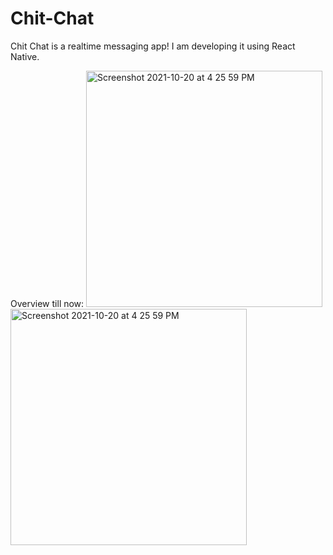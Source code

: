 # Chit-Chat
Chit Chat is a realtime messaging app! I am developing it using React Native.

Overview till now:
<img width="378" alt="Screenshot 2021-10-20 at 4 25 59 PM" src="https://user-images.githubusercontent.com/72748253/138080815-62fad1a9-1f08-484e-aefd-7c6b677ea9da.png">
<img width="378" alt="Screenshot 2021-10-20 at 4 25 59 PM" src="https://user-images.githubusercontent.com/72748253/138080838-946822f4-ba7f-4e03-9140-6cb6deb069a2.png">
